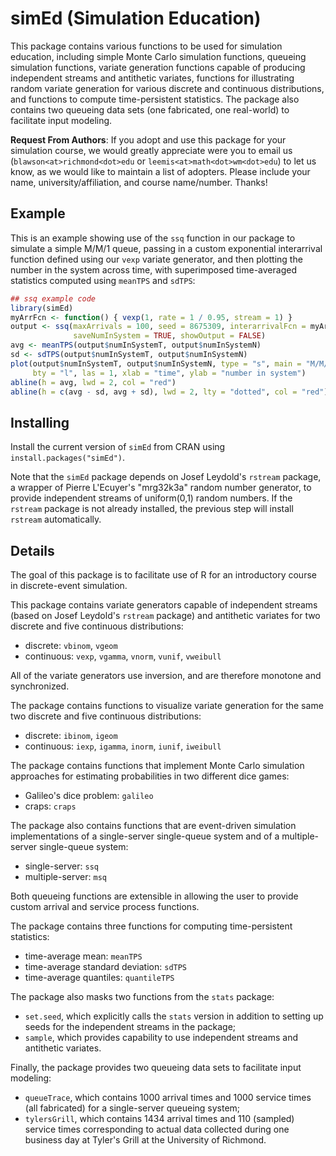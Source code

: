 <!-- README.md is generated from README.Rmd. Please edit that file -->
simEd (Simulation Education)
============================

This package contains various functions to be used for simulation education, including simple Monte Carlo simulation functions, queueing simulation functions, variate generation functions capable of producing independent streams and antithetic variates, functions for illustrating random variate generation for various discrete and continuous distributions, and functions to compute time-persistent statistics. The package also contains two queueing data sets (one fabricated, one real-world) to facilitate input modeling.

**Request From Authors**: If you adopt and use this package for your simulation course, we would greatly appreciate were you to email us (`blawson<at>richmond<dot>edu` or `leemis<at>math<dot>wm<dot>edu`) to let us know, as we would like to maintain a list of adopters. Please include your name, university/affiliation, and course name/number. Thanks!

Example
-------

This is an example showing use of the `ssq` function in our package to simulate a simple M/M/1 queue, passing in a custom exponential interarrival function defined using our `vexp` variate generator, and then plotting the number in the system across time, with superimposed time-averaged statistics computed using `meanTPS` and `sdTPS`:

``` r
## ssq example code
library(simEd)
myArrFcn <- function() { vexp(1, rate = 1 / 0.95, stream = 1) }
output <- ssq(maxArrivals = 100, seed = 8675309, interarrivalFcn = myArrFcn,
              saveNumInSystem = TRUE, showOutput = FALSE)
avg <- meanTPS(output$numInSystemT, output$numInSystemN)
sd <- sdTPS(output$numInSystemT, output$numInSystemN)
plot(output$numInSystemT, output$numInSystemN, type = "s", main = "M/M/1 Queue",
     bty = "l", las = 1, xlab = "time", ylab = "number in system")
abline(h = avg, lwd = 2, col = "red")
abline(h = c(avg - sd, avg + sd), lwd = 2, lty = "dotted", col = "red")
```

Installing
----------

Install the current version of `simEd` from CRAN using `install.packages("simEd")`.

Note that the `simEd` package depends on Josef Leydold's `rstream` package, a wrapper of Pierre L'Ecuyer's "mrg32k3a" random number generator, to provide independent streams of uniform(0,1) random numbers. If the `rstream` package is not already installed, the previous step will install `rstream` automatically.

Details
-------

The goal of this package is to facilitate use of R for an introductory course in discrete-event simulation.

This package contains variate generators capable of independent streams (based on Josef Leydold's `rstream` package) and antithetic variates for two discrete and five continuous distributions:

-   discrete: `vbinom`, `vgeom`
-   continuous: `vexp`, `vgamma`, `vnorm`, `vunif`, `vweibull`

All of the variate generators use inversion, and are therefore monotone and synchronized.

The package contains functions to visualize variate generation for the same two discrete and five continuous distributions:

-   discrete: `ibinom`, `igeom`
-   continuous: `iexp`, `igamma`, `inorm`, `iunif`, `iweibull`

The package contains functions that implement Monte Carlo simulation approaches for estimating probabilities in two different dice games:

-   Galileo's dice problem: `galileo`
-   craps: `craps`

The package also contains functions that are event-driven simulation implementations of a single-server single-queue system and of a multiple-server single-queue system:

-   single-server: `ssq`
-   multiple-server: `msq`

Both queueing functions are extensible in allowing the user to provide custom arrival and service process functions.

The package contains three functions for computing time-persistent statistics:

-   time-average mean: `meanTPS`
-   time-average standard deviation: `sdTPS`
-   time-average quantiles: `quantileTPS`

The package also masks two functions from the `stats` package:

-   `set.seed`, which explicitly calls the `stats` version in addition to setting up seeds for the independent streams in the package;
-   `sample`, which provides capability to use independent streams and antithetic variates.

Finally, the package provides two queueing data sets to facilitate input modeling:

-   `queueTrace`, which contains 1000 arrival times and 1000 service times (all fabricated) for a single-server queueing system;
-   `tylersGrill`, which contains 1434 arrival times and 110 (sampled) service times corresponding to actual data collected during one business day at Tyler's Grill at the University of Richmond.
